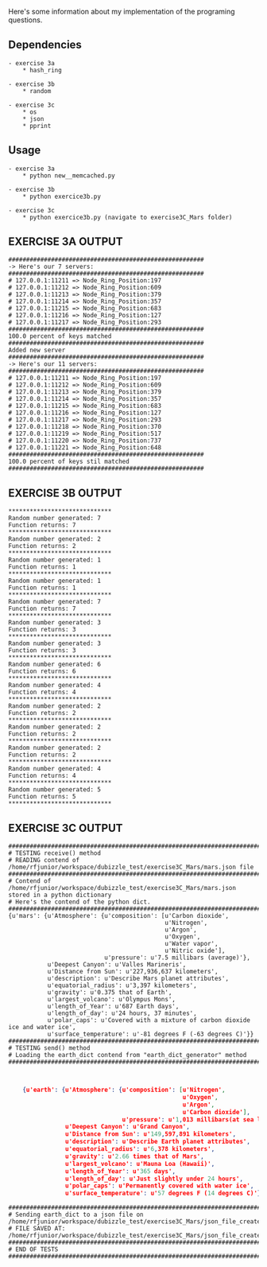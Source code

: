 Here's some information about my implementation of the programing questions.

Dependencies
------------

	- exercise 3a 
		* hash_ring
		
	- exercise 3b
		* random
		
	- exercise 3c
		* os
		* json
		* pprint

Usage
-----

	- exercise 3a 
		* python new__memcached.py
		
	- exercise 3b
		* python exercice3b.py
		
	- exercise 3c
		* python exercice3b.py (navigate to exercise3C_Mars folder)



EXERCISE 3A OUTPUT
-------------------

	#######################################################
	-> Here's our 7 servers:
	#######################################################
	# 127.0.0.1:11211 => Node_Ring_Position:197
	# 127.0.0.1:11212 => Node_Ring_Position:609
	# 127.0.0.1:11213 => Node_Ring_Position:379
	# 127.0.0.1:11214 => Node_Ring_Position:357
	# 127.0.0.1:11215 => Node_Ring_Position:683
	# 127.0.0.1:11216 => Node_Ring_Position:127
	# 127.0.0.1:11217 => Node_Ring_Position:293
	#######################################################
	100.0 percent of keys matched
	#######################################################
	Added new server
	#######################################################
	-> Here's our 11 servers:
	#######################################################
	# 127.0.0.1:11211 => Node_Ring_Position:197
	# 127.0.0.1:11212 => Node_Ring_Position:609
	# 127.0.0.1:11213 => Node_Ring_Position:379
	# 127.0.0.1:11214 => Node_Ring_Position:357
	# 127.0.0.1:11215 => Node_Ring_Position:683
	# 127.0.0.1:11216 => Node_Ring_Position:127
	# 127.0.0.1:11217 => Node_Ring_Position:293
	# 127.0.0.1:11218 => Node_Ring_Position:370
	# 127.0.0.1:11219 => Node_Ring_Position:517
	# 127.0.0.1:11220 => Node_Ring_Position:737
	# 127.0.0.1:11221 => Node_Ring_Position:648
	#######################################################
	100.0 percent of keys stil matched
	#######################################################



EXERCISE 3B OUTPUT
------------------

	*****************************
	Random number generated: 7
	Function returns: 7
	*****************************
	Random number generated: 2
	Function returns: 2
	*****************************
	Random number generated: 1
	Function returns: 1
	*****************************
	Random number generated: 1
	Function returns: 1
	*****************************
	Random number generated: 7
	Function returns: 7
	*****************************
	Random number generated: 3
	Function returns: 3
	*****************************
	Random number generated: 3
	Function returns: 3
	*****************************
	Random number generated: 6
	Function returns: 6
	*****************************
	Random number generated: 4
	Function returns: 4
	*****************************
	Random number generated: 2
	Function returns: 2
	*****************************
	Random number generated: 2
	Function returns: 2
	*****************************
	Random number generated: 2
	Function returns: 2
	*****************************
	Random number generated: 4
	Function returns: 4
	*****************************
	Random number generated: 5
	Function returns: 5
	*****************************



EXERCISE 3C OUTPUT
--------------------

	###################################################################################################################
	# TESTING receive() method
	# READING contend of /home/rfjunior/workspace/dubizzle_test/exercise3C_Mars/mars.json file
	###################################################################################################################
	# Contend of /home/rfjunior/workspace/dubizzle_test/exercise3C_Mars/mars.json stored in a python dictionary
	# Here's the contend of the python dict.
	###################################################################################################################
	{u'mars': {u'Atmosphere': {u'composition': [u'Carbon dioxide',
	                                            u'Nitrogen',
	                                            u'Argon',
	                                            u'Oxygen',
	                                            u'Water vapor',
	                                            u'Nitric oxide'],
	                           u'pressure': u'7.5 millibars (average)'},
	           u'Deepest Canyon': u'Valles Marineris',
	           u'Distance from Sun': u'227,936,637 kilometers',
	           u'description': u'Describe Mars planet attributes',
	           u'equatorial_radius': u'3,397 kilometers',
	           u'gravity': u'0.375 that of Earth',
	           u'largest_volcano': u'Olympus Mons',
	           u'length_of_Year': u'687 Earth days',
	           u'length_of_day': u'24 hours, 37 minutes',
	           u'polar_caps': u'Covered with a mixture of carbon dioxide ice and water ice',
	           u'surface_temperature': u'-81 degrees F (-63 degrees C)'}}
	###################################################################################################################
	# TESTING send() method
	# Loading the earth_dict contend from "earth_dict_generator" method
	###################################################################################################################
```json


	{u'earth': {u'Atmosphere': {u'composition': [u'Nitrogen',
	                                             u'Oxygen',
	                                             u'Argon',
	                                             u'Carbon dioxide'],
	                            u'pressure': u'1,013 millibars(at sea level)'},
	            u'Deepest Canyon': u'Grand Canyon',
	            u'Distance from Sun': u'149,597,891 kilometers',
	            u'description': u'Describe Earth planet attributes',
	            u'equatorial_radius': u'6,378 kilometers',
	            u'gravity': u'2.66 times that of Mars',
	            u'largest_volcano': u'Mauna Loa (Hawaii)',
	            u'length_of_Year': u'365 days',
	            u'length_of_day': u'Just slightly under 24 hours',
	            u'polar_caps': u'Permanently covered with water ice',
	            u'surface_temperature': u'57 degrees F (14 degrees C)'}}
```	            
	###################################################################################################################
	# Sending earth_dict to a json file on /home/rfjunior/workspace/dubizzle_test/exercise3C_Mars/json_file_created/
	# FILE SAVED AT: /home/rfjunior/workspace/dubizzle_test/exercise3C_Mars/json_file_created/earth.json
	###################################################################################################################
	# END OF TESTS
	###################################################################################################################









